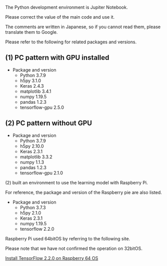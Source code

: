 The Python development environment is Jupiter Notebook.

Please correct the value of the main code and use it.

The comments are written in Japanese, so if you cannot read them, please translate them to Google.

Please refer to the following for related packages and versions.

## (1) PC pattern with GPU installed

- Package and version
    - Python                  3.7.9
    - h5py                    3.1.0
    - Keras                   2.4.3
    - matplotlib              3.4.1
    - numpy                   1.19.5
    - pandas                  1.2.3
    - tensorflow-gpu          2.5.0

## (2) PC pattern without GPU

- Package and version
    - Python                  3.7.9
    - h5py                    2.10.0
    - Keras                   2.3.1
    - matplotlib              3.3.2
    - numpy                   1.1.3
    - pandas                  1.2.3
    - tensorflow-gpu          2.1.0
   
(2) built an environment to use the learning model with Raspberry Pi.

For reference, the package and version of the Raspberry pie are also listed.

- Package and version
    - Python                  3.7.3
    - h5py                    2.1.0
    - Keras                   2.3.1
    - numpy                   1.19.5
    - tensorflow              2.2.0

Raspberry Pi used 64bitOS by referring to the following site.

Please note that we have not confirmed the operation on 32bitOS.

[Install TensorFlow 2.2.0 on Raspberry 64 OS](https://qengineering.eu/install-tensorflow-2.2.0-on-raspberry-64-os.html)
